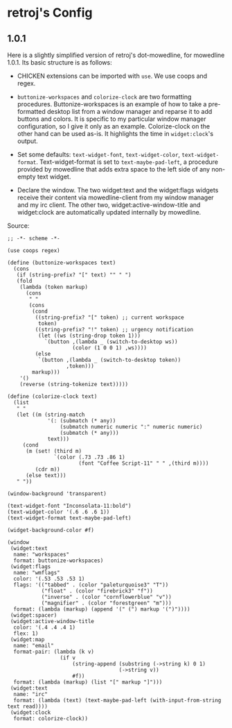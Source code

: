 retroj's Config
===============

1.0.1
-----

Here is a slightly simplified version of retroj's dot-mowedline, for
mowedline 1.0.1.  Its basic structure is as follows:

  - CHICKEN extensions can be imported with `use`.  We use coops and
    regex.

  - `buttonize-workspaces` and `colorize-clock` are two formatting
    procedures.  Buttonize-workspaces is an example of how to take a
    pre-formatted desktop list from a window manager and reparse it to add
    buttons and colors.  It is specific to my particular window manager
    configuration, so I give it only as an example.  Colorize-clock on the
    other hand can be used as-is.  It highlights the time in
    `widget:clock`'s output.

  - Set some defaults: `text-widget-font`, `text-widget-color`,
    `text-widget-format`.  Text-widget-format is set to
    `text-maybe-pad-left`, a procedure provided by mowedline that adds
    extra space to the left side of any non-empty text widget.

  - Declare the window.  The two widget:text and the widget:flags widgets
    receive their content via mowedline-client from my window manager and
    my irc client.  The other two, widget:active-window-title and
    widget:clock are automatically updated internally by mowedline.

Source:

    ;; -*- scheme -*-

    (use coops regex)

    (define (buttonize-workspaces text)
      (cons
       (if (string-prefix? "[" text) "" " ")
       (fold
        (lambda (token markup)
          (cons
           " "
           (cons
            (cond
             ((string-prefix? "[" token) ;; current workspace
              token)
             ((string-prefix? "!" token) ;; urgency notification
              (let ((ws (string-drop token 1)))
                `(button ,(lambda _ (switch-to-desktop ws))
                         (color (1 0 0 1) ,ws))))
             (else
              `(button ,(lambda _ (switch-to-desktop token))
                       ,token)))
            markup)))
        '()
        (reverse (string-tokenize text)))))

    (define (colorize-clock text)
      (list
       " "
       (let ((m (string-match
                 '(: (submatch (* any))
                     (submatch numeric numeric ":" numeric numeric)
                     (submatch (* any)))
                 text)))
         (cond
          (m (set! (third m)
                   `(color (.73 .73 .86 1)
                           (font "Coffee Script-11" " " ,(third m))))
             (cdr m))
          (else text)))
       " "))

    (window-background 'transparent)

    (text-widget-font "Inconsolata-11:bold")
    (text-widget-color '(.6 .6 .6 1))
    (text-widget-format text-maybe-pad-left)

    (widget-background-color #f)

    (window
     (widget:text
      name: "workspaces"
      format: buttonize-workspaces)
     (widget:flags
      name: "wmflags"
      color: '(.53 .53 .53 1)
      flags: '(("tabbed" . (color "paleturquoise3" "T"))
               ("float" . (color "firebrick3" "f"))
               ("inverse" . (color "cornflowerblue" "v"))
               ("magnifier" . (color "forestgreen" "m")))
      format: (lambda (markup) (append '(" (") markup '(")"))))
     (widget:spacer)
     (widget:active-window-title
      color: '(.4 .4 .4 1)
      flex: 1)
     (widget:map
      name: "email"
      format-pair: (lambda (k v)
                     (if v
                         (string-append (substring (->string k) 0 1)
                                        (->string v))
                         #f))
      format: (lambda (markup) (list "[" markup "]")))
     (widget:text
      name: "irc"
      format: (lambda (text) (text-maybe-pad-left (with-input-from-string text read))))
     (widget:clock
      format: colorize-clock))
